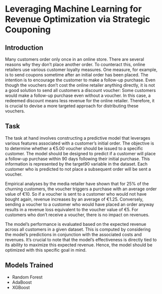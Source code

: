 # Leveraging Machine Learning for Revenue Optimization via Strategic Couponing

## Introduction
Many customers order only once in an online store. There are several reasons why they don’t place another order. To counteract this, online retailers use various customer loyalty measures. One measure, for example, is to send coupons sometime after an initial order has been placed. The intention is to encourage the customer to make a follow-up purchase. Even though the vouchers don’t cost the online retailer anything directly, it is not a good solution to send all customers a discount voucher: Some customers would make a follow-up purchase even without a voucher. In this case, a redeemed discount means less revenue for the online retailer. Therefore, it is crucial to devise a more targeted approach for distributing these vouchers.

## Task
The task at hand involves constructing a predictive model that leverages various features associated with a customer’s initial order. The objective is to determine whether a €5.00 voucher should be issued to a
specific customer. The model should be designed to predict if a customer will place a follow-up purchase within 90 days following their initial purchase. This information is represented by the target90 variable in the dataset. Each customer who is predicted to not place a subsequent order will be sent a voucher.

Empirical analyses by the media retailer have shown that for 25% of the churning customers, the voucher triggers a purchase with an average order value of €10. So if a voucher is sent to a customer who would not have bought again, revenue increases by an average of €1.25. Conversely, sending a voucher to a customer who would have placed an order anyway results in a revenue loss equivalent to the voucher value of €5. For customers who don’t receive a voucher, there is no impact on revenues.

The model’s performance is evaluated based on the expected revenue across all customers in a given dataset. This is computed by considering the model’s predictions in conjunction with the associated costs and revenues. It’s crucial to note that the model’s effectiveness is directly tied to its ability to maximize this expected revenue. Hence, the model should be optimized with this specific goal in mind.

## Models Trained

- Random Forest
- AdaBoost
- XGBoost
